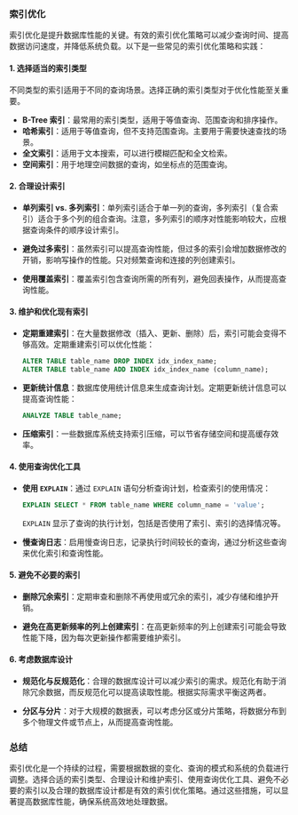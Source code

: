 ### 索引优化

索引优化是提升数据库性能的关键。有效的索引优化策略可以减少查询时间、提高数据访问速度，并降低系统负载。以下是一些常见的索引优化策略和实践：

#### 1. **选择适当的索引类型**

不同类型的索引适用于不同的查询场景。选择正确的索引类型对于优化性能至关重要。

- **B-Tree 索引**：最常用的索引类型，适用于等值查询、范围查询和排序操作。
- **哈希索引**：适用于等值查询，但不支持范围查询。主要用于需要快速查找的场景。
- **全文索引**：适用于文本搜索，可以进行模糊匹配和全文检索。
- **空间索引**：用于地理空间数据的查询，如坐标点的范围查询。

#### 2. **合理设计索引**

- **单列索引 vs. 多列索引**：单列索引适合于单一列的查询，多列索引（复合索引）适合于多个列的组合查询。注意，多列索引的顺序对性能影响较大，应根据查询条件的顺序设计索引。

- **避免过多索引**：虽然索引可以提高查询性能，但过多的索引会增加数据修改的开销，影响写操作的性能。只对频繁查询和连接的列创建索引。

- **使用覆盖索引**：覆盖索引包含查询所需的所有列，避免回表操作，从而提高查询性能。

#### 3. **维护和优化现有索引**

- **定期重建索引**：在大量数据修改（插入、更新、删除）后，索引可能会变得不够高效。定期重建索引可以优化性能：

  ```sql
  ALTER TABLE table_name DROP INDEX idx_index_name;
  ALTER TABLE table_name ADD INDEX idx_index_name (column_name);
  ```

- **更新统计信息**：数据库使用统计信息来生成查询计划。定期更新统计信息可以提高查询性能：

  ```sql
  ANALYZE TABLE table_name;
  ```

- **压缩索引**：一些数据库系统支持索引压缩，可以节省存储空间和提高缓存效率。

#### 4. **使用查询优化工具**

- **使用 `EXPLAIN`**：通过 `EXPLAIN` 语句分析查询计划，检查索引的使用情况：

  ```sql
  EXPLAIN SELECT * FROM table_name WHERE column_name = 'value';
  ```

  `EXPLAIN` 显示了查询的执行计划，包括是否使用了索引、索引的选择情况等。

- **慢查询日志**：启用慢查询日志，记录执行时间较长的查询，通过分析这些查询来优化索引和查询性能。

#### 5. **避免不必要的索引**

- **删除冗余索引**：定期审查和删除不再使用或冗余的索引，减少存储和维护开销。

- **避免在高更新频率的列上创建索引**：在高更新频率的列上创建索引可能会导致性能下降，因为每次更新操作都需要维护索引。

#### 6. **考虑数据库设计**

- **规范化与反规范化**：合理的数据库设计可以减少索引的需求。规范化有助于消除冗余数据，而反规范化可以提高读取性能。根据实际需求平衡这两者。

- **分区与分片**：对于大规模的数据表，可以考虑分区或分片策略，将数据分布到多个物理文件或节点上，从而提高查询性能。

### 总结

索引优化是一个持续的过程，需要根据数据的变化、查询的模式和系统的负载进行调整。选择合适的索引类型、合理设计和维护索引、使用查询优化工具、避免不必要的索引以及合理的数据库设计都是有效的索引优化策略。通过这些措施，可以显著提高数据库性能，确保系统高效地处理数据。